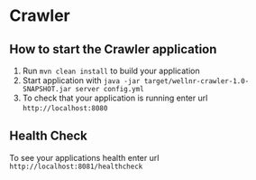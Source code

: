 # Crawler

How to start the Crawler application
---

1. Run `mvn clean install` to build your application
1. Start application with `java -jar target/wellnr-crawler-1.0-SNAPSHOT.jar server config.yml`
1. To check that your application is running enter url `http://localhost:8080`

Health Check
---

To see your applications health enter url `http://localhost:8081/healthcheck`
